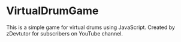 # VirtualDrumGame
This is a simple game for virtual drums using JavaScript. Created by zDevtutor for subscribers on YouTube channel.
